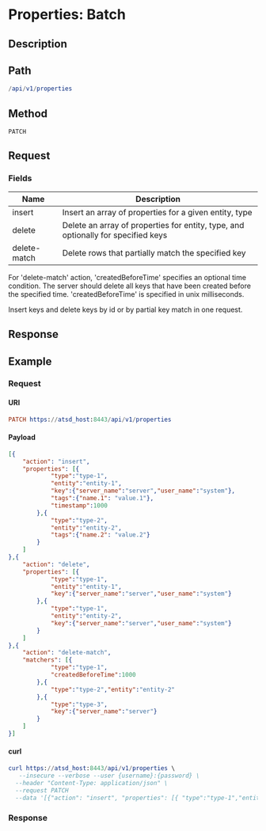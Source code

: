 # Properties: Batch

## Description

## Path

```elm
/api/v1/properties
```

## Method

```
PATCH 
```

## Request

###  Fields

| **Name**     | **Description**                                                                   |
|---|---|
| insert       | Insert an array of properties for a given entity, type                            |
| delete       | Delete an array of properties for entity, type, and optionally for specified keys |
| delete-match | Delete rows that partially match the specified key                                |

<aside class="success">
For 'delete-match' action, 'createdBeforeTime' specifies an optional time condition. The server should delete all keys that have been created before the specified time.
'createdBeforeTime' is specified in unix milliseconds.
</aside>

Insert keys and delete keys by id or by partial key match in one request.

## Response

## Example

### Request

#### URI

```elm
PATCH https://atsd_host:8443/api/v1/properties
```

#### Payload

```json
[{
    "action": "insert",
    "properties": [{
            "type":"type-1",
            "entity":"entity-1",
            "key":{"server_name":"server","user_name":"system"},
            "tags":{"name.1": "value.1"},
            "timestamp":1000
        },{
            "type":"type-2",
            "entity":"entity-2",
            "tags":{"name.2": "value.2"}
        }
    ]
},{
    "action": "delete",
    "properties": [{
            "type":"type-1",
            "entity":"entity-1",
            "key":{"server_name":"server","user_name":"system"}
        },{
            "type":"type-1",
            "entity":"entity-2",
            "key":{"server_name":"server","user_name":"system"}
        }
    ]
},{
    "action": "delete-match",
    "matchers": [{
            "type":"type-1",
            "createdBeforeTime":1000
        },{
            "type":"type-2","entity":"entity-2"
        },{
            "type":"type-3",
            "key":{"server_name":"server"}
        }
    ]
}]
``` 
#### curl
``` elm
curl https://atsd_host:8443/api/v1/properties \
   --insecure --verbose --user {username}:{password} \
  --header "Content-Type: application/json" \
  --request PATCH 
  --data '[{"action": "insert", "properties": [{ "type":"type-1","entity":"entity-1","key":{"server_name":"server", "user_name":"system"}, "tags":{"name.1": "value.1"},"timestamp":1000},{"type":"type-2","entity":"entity-2","tags":{"name.2": "value.2"}}]},{"action": "delete", "properties": [{ "type":"type-1","entity":"entity-1","key":{"server_name":"server", "user_name":"system"}}, {"type":"type-1","entity":"entity-2","key":{"server_name":"server","user_name":"system"}}]},{"action":"delete-match","matchers": [{"type":"type-1","createdBeforeTime":1000},{"type":"type-2","entity":"entity-2"},{"type":"type-3","key":{"server_name":"server"}}]}]'

```
### Response
```
```

